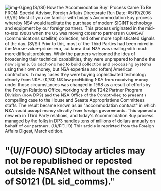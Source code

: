 ![img-0.jpeg](img-0.jpeg)
(S//SI) How the 'Accommodation Buy' Process Came To Be
FROM:
Special Advisor, Foreign Affairs Directorate
Run Date: 05/19/2006
(S//SI) Most of you are familiar with today's Accommodation Buy process whereby NSA would facilitate the purchase of modern SIGINT technology and equipment by our foreign partners. This process originated in the mid-to-late 1980s when the US was moving closer to partners in COMSAT (communications satellite) collection, and other more sophisticated signals of the day.
(S//SI) Prior to this, most of the Third Parties had been mired in the Morse-voice-printer era, but knew that NSA was dealing with much more difficult problems. While the partners welcomed the idea of broadening their technical capabilities, they were unprepared to handle the new signals. So each one had to build collection and processing systems using their own money, but NSA expertise and (often) American contractors. In many cases they were buying sophisticated technology directly from NSA.
(S//SI) US law prohibiting NSA from receiving money under those circumstances was changed in 1998 as a result of efforts by the Foreign Relations Office, working with the T242 Partner Program Division (now DP3) and the NSA Office of the Comptroller, to present a compelling case to the House and Senate Appropriations Committees staffs. The result became known as an "accommodation contract" in which NSA could accept money directly from foreign governments. This opened a new era in Third Party relations, and today's Accommodation Buy process managed by the folks in DP3 handles tens of millions of dollars annually on behalf of our partners.
(U//FOUO) This article is reprinted from the Foreign Affairs Digest, March edition.

# "(U//FOUO) SIDtoday articles may not be republished or reposted outside NSANet without the consent of S0121 (DL sid_comms)."
